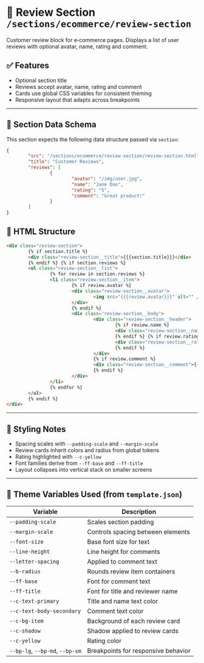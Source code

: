 # 📂 Review Section `/sections/ecommerce/review-section`

Customer review block for e‑commerce pages. Displays a list of user reviews with optional avatar, name, rating and comment.

## ✅ Features

- Optional section title
- Reviews accept avatar, name, rating and comment
- Cards use global CSS variables for consistent theming
- Responsive layout that adapts across breakpoints

---

## 🧾 Section Data Schema

This section expects the following data structure passed via `section`:

```json
{
        "src": "/sections/ecommerce/review-section/review-section.html",
        "title": "Customer Reviews",
        "reviews": [
                {
                        "avatar": "/img/user.jpg",
                        "name": "Jane Doe",
                        "rating": "5",
                        "comment": "Great product!"
                }
        ]
}
```

## 🧱 HTML Structure

```html
<div class="review-section">
        {% if section.title %}
        <div class="review-section__title">{{{section.title}}}</div>
        {% endif %} {% if section.reviews %}
        <ul class="review-section__list">
                {% for review in section.reviews %}
                <li class="review-section__item">
                        {% if review.avatar %}
                        <div class="review-section__avatar">
                                <img src="{{{review.avatar}}}" alt="" />
                        </div>
                        {% endif %}
                        <div class="review-section__body">
                                <div class="review-section__header">
                                        {% if review.name %}
                                        <div class="review-section__name">{{{review.name}}}</div>
                                        {% endif %} {% if review.rating %}
                                        <div class="review-section__rating">{{{review.rating}}}/5</div>
                                        {% endif %}
                                </div>
                                {% if review.comment %}
                                <div class="review-section__comment">{{{review.comment}}}</div>
                                {% endif %}
                        </div>
                </li>
                {% endfor %}
        </ul>
        {% endif %}
</div>
```

---

## 🎨 Styling Notes

- Spacing scales with `--padding-scale` and `--margin-scale`
- Review cards inherit colors and radius from global tokens
- Rating highlighted with `--c-yellow`
- Font families derive from `--ff-base` and `--ff-title`
- Layout collapses into vertical stack on smaller screens

---

## 🧩 Theme Variables Used (from `template.json`)

| Variable                  | Description                             |
| ------------------------- | --------------------------------------- |
| `--padding-scale`         | Scales section padding                  |
| `--margin-scale`          | Controls spacing between elements       |
| `--font-size`             | Base font size for text                 |
| `--line-height`           | Line height for comments                |
| `--letter-spacing`        | Applied to comment text                 |
| `--b-radius`              | Rounds review item containers           |
| `--ff-base`               | Font for comment text                   |
| `--ff-title`              | Font for title and reviewer name        |
| `--c-text-primary`        | Title and name text color               |
| `--c-text-body-secondary` | Comment text color                      |
| `--c-bg-item`             | Background of each review card          |
| `--c-shadow`              | Shadow applied to review cards          |
| `--c-yellow`              | Rating color                            |
| `--bp-lg`, `--bp-md`, `--bp-sm` | Breakpoints for responsive behavior |
